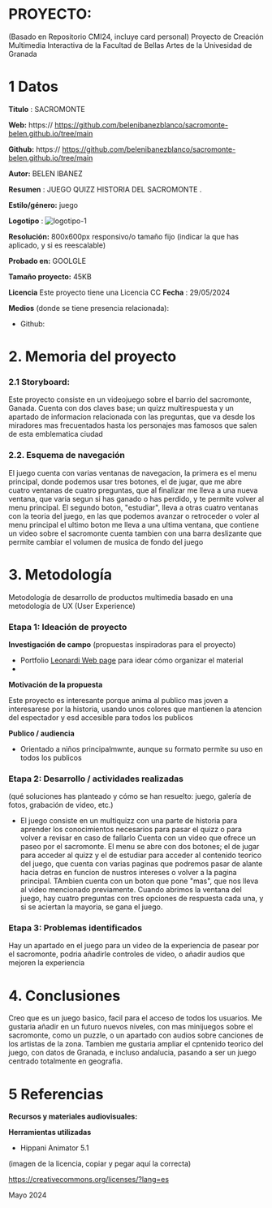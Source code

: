 # PROYECTO: 

(Basado en Repositorio CMI24, incluye card personal)
Proyecto de Creación Multimedia Interactiva de la  Facultad de Bellas Artes de la Univesidad de Granada



# 1 Datos 


**Titulo** : SACROMONTE

**Web:**   https://    https://github.com/belenibanezblanco/sacromonte-belen.github.io/tree/main

**Github:** https://    https://github.com/belenibanezblanco/sacromonte-belen.github.io/tree/main

**Autor:**  BELEN IBANEZ

**Resumen** : JUEGO QUIZZ HISTORIA DEL SACROMONTE . 

**Estilo/género:**  juego

**Logotipo** : ![logotipo-1](https://github.com/belenibanezblanco/sacromonte-belen.github.io/assets/171036380/18734712-af72-4c85-a0e9-5707e4064daa)


**Resolución:** 800x600px responsivo/o tamaño fijo (indicar la que has aplicado, y si es reescalable)

**Probado en:**  GOOLGLE

**Tamaño proyecto:** 45KB 

**Licencia** Este proyecto tiene una Licencia CC
**Fecha** : 29/05/2024

**Medios** (donde se tiene presencia relacionada):

- Github:





# 2. Memoria del proyecto 

### 2.1 Storyboard: 



Este proyecto consiste en un videojuego sobre el barrio del sacromonte, Ganada. Cuenta con dos claves base; un quizz multirespuesta y un apartado de informacion relacionada con las preguntas, que va desde los miradores mas frecuentados hasta los personajes mas famosos que salen de esta emblematica ciudad


### 2.2. Esquema de navegación 


El juego cuenta con varias ventanas de navegacion, la primera es el menu principal, donde podemos usar tres botones, el de jugar, que me abre cuatro ventanas de cuatro preguntas, que al finalizar me lleva a una nueva ventana, que varia segun si has ganado o has perdido, y te permite volver al menu principal.
El segundo boton, "estudiar", lleva a otras cuatro ventanas con la teoria del juego, en las que podemos avanzar o retroceder o voler al menu principal
el ultimo boton me lleva a una ultima ventana, que contiene un video sobre el sacromonte
cuenta tambien con una barra deslizante que permite cambiar el volumen de musica de fondo del juego







# 3. Metodología

Metodología de desarrollo de productos multimedia basado en una metodología de UX (User Experience)



### Etapa 1: Ideación de proyecto

**Investigación de campo** (propuestas inspiradoras para el proyecto)

- Portfolio [Leonardi Web page](http://www.rleonardi.com/interactive-resume/) para idear cómo organizar el material
- 



**Motivación de la propuesta** 

Este  proyecto es interesante porque anima al publico mas joven a interesarese por la historia, usando unos colores que mantienen la atencion del espectador y esd accesible para todos los publicos



**Publico / audiencia**

- Orientado a niños principalmwnte, aunque su formato permite su uso en todos los publicos





### Etapa 2: Desarrollo / actividades realizadas

(qué soluciones has planteado y cómo se han resuelto: juego, galería de fotos, grabación de video, etc.)

- El juego consiste en un multiquizz con una parte de historia para aprender los conocimientos necesarios para pasar el quizz o para volver a revisar en caso de fallarlo
Cuenta con un video que ofrece un paseo por el sacromonte.
El menu se abre con dos botones; el de jugar para acceder al quizz y el de estudiar para acceder al contenido teorico del juego, que cuenta con varias paginas que podremos pasar de alante hacia detras en funcion de nustros intereses o volver a la pagina principal. TAmbien cuenta con un boton que pone "mas", que nos lleva al video mencionado previamente.
Cuando abrimos la ventana del juego, hay cuatro preguntas con tres opciones de respuesta cada una, y si se aciertan la mayoria, se gana el juego.



### Etapa 3: Problemas identificados

Hay un apartado en el juego para un video de la experiencia de pasear por el sacromonte, podria añadirle controles de video, o añadir audios que mejoren la experiencia



# 4. Conclusiones 

Creo que es un juego basico, facil para el acceso de todos los usuarios. Me gustaria añadir en un futuro nuevos niveles, con mas minijuegos sobre el sacromonte, como un puzzle, o un apartado con audios sobre canciones de los artistas de la zona. Tambien me gustaria ampliar el cpntenido teorico del juego, con datos de Granada, e incluso andalucia, pasando a ser un juego centrado totalmente en geografia.






# 5 Referencias 


**Recursos y materiales audiovisuales:**



**Herramientas utilizadas**

- Hippani Animator 5.1




(imagen de la licencia, copiar y pegar aquí la correcta)

https://creativecommons.org/licenses/?lang=es

Mayo 2024
